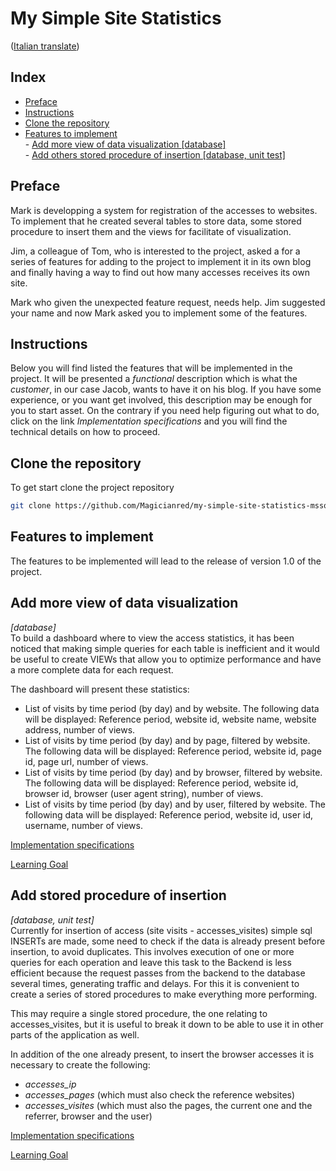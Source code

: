 # My Simple Site Statistics
([Italian translate](README_IT.md))

## Index

- [Preface](#preface)
- [Instructions](#instructions)
- [Clone the repository](#clone_the_repository)  
- [Features to implement](#features-to-implement)    
        - [Add more view of data visualization [database]](#add_more_view_of_data_visualization)    
        - [Add others stored procedure of insertion [database, unit test]](#add_stored_procedure_of_insertion)   
  
## Preface

Mark is developping a system for registration of the accesses to websites.  
To implement that he created several tables to store data, some stored procedure to insert them and the views for facilitate of visualization.  

Jim, a colleague of Tom, who is interested to the project, asked a for a series of features for adding to the project to implement it in its own blog and finally having a way to find out how many accesses receives its own site.  

Mark who given the unexpected feature request, needs help. Jim suggested your name and now Mark asked you to implement some of the features.    

## Instructions

Below you will find listed the features that will be implemented in the project. It will be presented a *functional* description which is what the *customer*, in our case Jacob, wants to have it on his blog. If you have some experience, or you want get involved, this description may be enough for you to start asset. On the contrary if you need help figuring out what to do, click on the link *Implementation specifications* and you will find the technical details on how to proceed.  

## Clone the repository

To get start clone the project repository  
```bash
git clone https://github.com/Magicianred/my-simple-site-statistics-mssql.git
```
## Features to implement  
The features to be implemented will lead to the release of version 1.0 of the project.  

## Add more view of data visualization  

*[database]*  
To build a dashboard where to view the access statistics, it has been noticed that making simple queries for each table is inefficient and it would be useful to create VIEWs that allow you to optimize performance and have a more complete data for each request.  

The dashboard will present these statistics:  
- List of visits by time period (by day) and by website. The following data will be displayed: Reference period, website id, website name, website address, number of views.    
- List of visits by time period (by day) and by page, filtered by website. The following data will be displayed: Reference period, website id, page id, page url, number of views.  
- List of visits by time period (by day) and by browser, filtered by website. The following data will be displayed: Reference period, website id, browser id, browser (user agent string), number of views.  
- List of visits by time period (by day) and by user, filtered by website. The following data will be displayed: Reference period, website id, user id, username, number of views.  

[Implementation specifications](Features/AddViews.md)  

[Learning Goal](LearningGoals/AddViews.md)  

## Add stored procedure of insertion  

*[database, unit test]*  
Currently for insertion of access (site visits - accesses_visites) simple sql INSERTs are made, some need to check if the data is already present before insertion, to avoid duplicates. This involves execution of one or more queries for each operation and leave this task to the Backend is less efficient because the request passes from the backend to the database several times, generating traffic and delays. For this it is convenient to create a series of stored procedures to make everything more performing.  

This may require a single stored procedure, the one relating to accesses_visites, but it is useful to break it down to be able to use it in other parts of the application as well.  

In addition of the one already present, to insert the browser accesses it is necessary to create the following:  

- *accesses_ip*
- *accesses_pages* (which must also check the reference websites)
- *accesses_visites* (which must also the pages, the current one and the referrer, browser and the user)  


[Implementation specifications](Features/AddStoredProcedures.md)  

[Learning Goal](LearningGoals/AddStoredProcedures.md)

